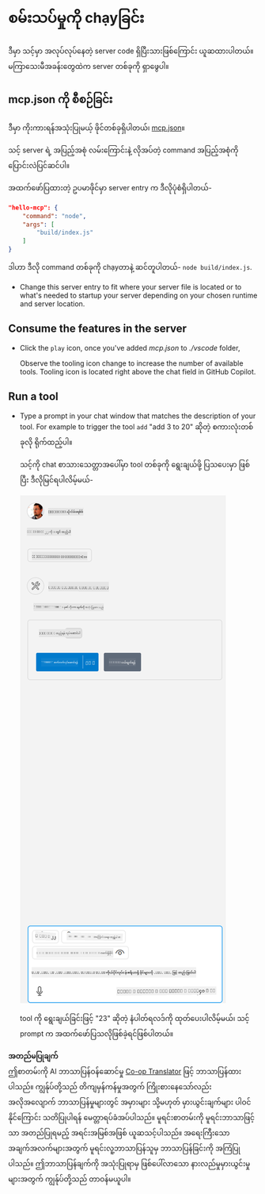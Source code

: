 <!--
CO_OP_TRANSLATOR_METADATA:
{
  "original_hash": "a91ca54debdfb015649e4786545694b3",
  "translation_date": "2025-06-17T16:41:21+00:00",
  "source_file": "03-GettingStarted/04-vscode/solution/README.md",
  "language_code": "my"
}
-->
# စမ်းသပ်မှုကို chạyခြင်း

ဒီမှာ သင့်မှာ အလုပ်လုပ်နေတဲ့ server code ရှိပြီးသားဖြစ်ကြောင်း ယူဆထားပါတယ်။ မကြာသေးမီအခန်းတွေထဲက server တစ်ခုကို ရှာဖွေပါ။

## mcp.json ကို စီစဉ်ခြင်း

ဒီမှာ ကိုးကားရန်အသုံးပြုမယ့် ဖိုင်တစ်ခုရှိပါတယ်၊ [mcp.json](../../../../../03-GettingStarted/04-vscode/solution/mcp.json)။

သင့် server ရဲ့ အပြည့်အစုံ လမ်းကြောင်းနဲ့ လိုအပ်တဲ့ command အပြည့်အစုံကို ပြောင်းလဲပြင်ဆင်ပါ။

အထက်ဖော်ပြထားတဲ့ ဥပမာဖိုင်မှာ server entry က ဒီလိုပုံစံရှိပါတယ်-

```json
"hello-mcp": {
    "command": "node",
    "args": [
        "build/index.js"
    ]
}
```

ဒါဟာ ဒီလို command တစ်ခုကို chạyတာနဲ့ ဆင်တူပါတယ်- `node build/index.js`.

- Change this server entry to fit where your server file is located or to what's needed to startup your server depending on your chosen runtime and server location.

## Consume the features in the server

- Click the `play` icon, once you've added *mcp.json* to *./vscode* folder,

    Observe the tooling icon change to increase the number of available tools. Tooling icon is located right above the chat field in GitHub Copilot.

## Run a tool

- Type a prompt in your chat window that matches the description of your tool. For example to trigger the tool `add` "add 3 to 20" ဆိုတဲ့ စကားလုံးတစ်ခုလို ရိုက်ထည့်ပါ။

    သင့်ကို chat စာသားသေတ္တာအပေါ်မှာ tool တစ်ခုကို ရွေးချယ်ဖို့ ပြသပေးမှာ ဖြစ်ပြီး ဒီလိုမြင်ရပါလိမ့်မယ်-

    ![VS Code indicating it wanting to run a tool](../../../../../translated_images/vscode-agent.d5a0e0b897331060518fe3f13907677ef52b879db98c64d68a38338608f3751e.my.png)

    tool ကို ရွေးချယ်ခြင်းဖြင့် "23" ဆိုတဲ့ နံပါတ်ရလဒ်ကို ထုတ်ပေးပါလိမ့်မယ်၊ သင့် prompt က အထက်ဖော်ပြသလိုဖြစ်ခဲ့ရင်ဖြစ်ပါတယ်။

**အတည်မပြုချက်**  
ဤစာတမ်းကို AI ဘာသာပြန်ဝန်ဆောင်မှု [Co-op Translator](https://github.com/Azure/co-op-translator) ဖြင့် ဘာသာပြန်ထားပါသည်။ ကျွန်ုပ်တို့သည် တိကျမှန်ကန်မှုအတွက် ကြိုးစားနေသော်လည်း အလိုအလျောက် ဘာသာပြန်မှုများတွင် အမှားများ သို့မဟုတ် မှားယွင်းချက်များ ပါဝင်နိုင်ကြောင်း သတိပြုပါရန် မေတ္တာရပ်ခံအပ်ပါသည်။ မူရင်းစာတမ်းကို မူရင်းဘာသာဖြင့်သာ အတည်ပြုရမည့် အရင်းအမြစ်အဖြစ် ယူဆသင့်ပါသည်။ အရေးကြီးသော အချက်အလက်များအတွက် မူရင်းလူ့ဘာသာပြန်သူမှ ဘာသာပြန်ခြင်းကို အကြံပြုပါသည်။ ဤဘာသာပြန်ချက်ကို အသုံးပြုရာမှ ဖြစ်ပေါ်လာသော နားလည်မှုမှားယွင်းမှုများအတွက် ကျွန်ုပ်တို့သည် တာဝန်မယူပါ။